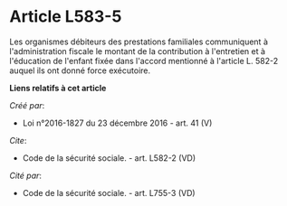 # Article L583-5

Les organismes débiteurs des prestations familiales communiquent à l'administration fiscale le montant de la contribution à
l'entretien et à l'éducation de l'enfant fixée dans l'accord mentionné à l'article L. 582-2 auquel ils ont donné force
exécutoire.

**Liens relatifs à cet article**

_Créé par_:

  - Loi n°2016-1827 du 23 décembre 2016 - art. 41 (V)

_Cite_:

  - Code de la sécurité sociale. - art. L582-2 (VD)

_Cité par_:

  - Code de la sécurité sociale. - art. L755-3 (VD)
